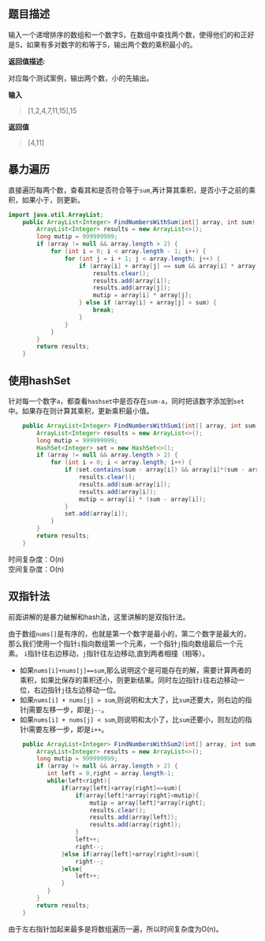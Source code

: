 
## 题目描述

输入一个递增排序的数组和一个数字S，在数组中查找两个数，使得他们的和正好是S，如果有多对数字的和等于S，输出两个数的乘积最小的。

**返回值描述:**  

对应每个测试案例，输出两个数，小的先输出。

**输入**
> [1,2,4,7,11,15],15

**返回值**
> [4,11]

## 暴力遍历

直接遍历每两个数，查看其和是否符合等于`sum`,再计算其乘积，是否小于之前的乘积，如果小于，则更新。
```java
import java.util.ArrayList;
    public ArrayList<Integer> FindNumbersWithSum(int[] array, int sum) {
        ArrayList<Integer> results = new ArrayList<>();
        long mutip = 999999999;
        if (array != null && array.length > 2) {
            for (int i = 0; i < array.length - 1; i++) {
                for (int j = i + 1; j < array.length; j++) {
                    if (array[i] + array[j] == sum && array[i] * array[j] < mutip) {
                        results.clear();
                        results.add(array[i]);
                        results.add(array[j]);
                        mutip = array[i] * array[j];
                    } else if (array[i] + array[j] > sum) {
                        break;
                    }
                }
            }
        }
        return results;
    }
```

## 使用hashSet

针对每一个数字`a`，都查看`hashset`中是否存在`sum-a`，同时把该数字添加到`set`中。如果存在则计算其乘积，更新乘积最小值。
```java
    public ArrayList<Integer> FindNumbersWithSum1(int[] array, int sum) {
        ArrayList<Integer> results = new ArrayList<>();
        long mutip = 999999999;
        HashSet<Integer> set = new HashSet<>();
        if (array != null && array.length > 2) {
            for (int i = 0; i < array.length; i++) {
                if (set.contains(sum - array[i]) && array[i]*(sum - array[i]) < mutip) {
                    results.clear();
                    results.add(sum-array[i]);
                    results.add(array[i]);
                    mutip = array[i] * (sum - array[i]);
                }
                set.add(array[i]);
            }
        }
        return results;
    }
```
时间复杂度：O(n)  
空间复杂度：O(n)

## 双指针法

前面讲解的是暴力破解和hash法，这里讲解的是双指针法。

由于数组`nums[]`是有序的，也就是第一个数字是最小的，第二个数字是最大的，那么我们使用一个指针`i`指向数组第一个元素，一个指针`j`指向数组最后一个元素。
`i`指针往右边移动，`j`指针往左边移动,直到两者相撞（相等）。

- 如果`nums[i]+nums[j]==sum`,那么说明这个是可能存在的解，需要计算两者的乘积，如果比保存的乘积还小，则更新结果。同时左边指针`i`往右边移动一位，右边指针`j`往左边移动一位。
- 如果`nums[i] + nums[j] > sum`,则说明和太大了，比`sum`还要大，则右边的指针j需要左移一步，即是`j--`。
-  如果`nums[i] + nums[j] < sum`,则说明和太小了，比`sum`还要小，则左边的指针i需要左移一步，即是`i++`。

```java
    public ArrayList<Integer> FindNumbersWithSum2(int[] array, int sum) {
        ArrayList<Integer> results = new ArrayList<>();
        long mutip = 999999999;
        if (array != null && array.length > 2) {
           int left = 0,right = array.length-1;
           while(left<right){
               if(array[left]+array[right]==sum){
                   if(array[left]*array[right]<mutip){
                       mutip = array[left]*array[right];
                       results.clear();
                       results.add(array[left]);
                       results.add(array[right]);
                   }
                   left++;
                   right--;
               }else if(array[left]+array[right]>sum){
                   right--;
               }else{
                   left++;
               }
           }
        }
        return results;
    }
```

由于左右指针加起来最多是将数组遍历一遍，所以时间复杂度为O(n)。